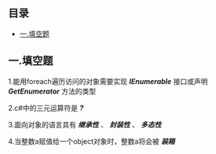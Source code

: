 ## 目录

- [一.填空题](#一填空题)

## 一.填空题

1.能用foreach遍历访问的对象需要实现 ***IEnumerable*** 接口或声明 ***GetEnumerator*** 方法的类型

2.c#中的三元运算符是 ***?*** 

3.面向对象的语言具有 ***继承性*** 、 ***封装性*** 、 ***多态性***

4.当整数a赋值给一个object对象时，整数a将会被 ***装箱*** 
